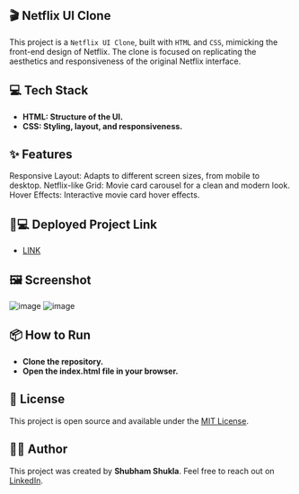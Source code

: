 ## 🎬 Netflix UI Clone
This project is a `Netflix UI Clone`, built with `HTML` and `CSS`, mimicking the front-end design of Netflix. The clone is focused on replicating the aesthetics and responsiveness of the original Netflix interface.

## 💻 Tech Stack
- **HTML: Structure of the UI.**
- **CSS: Styling, layout, and responsiveness.**

## ✨ Features
Responsive Layout: Adapts to different screen sizes, from mobile to desktop.
Netflix-like Grid: Movie card carousel for a clean and modern look.
Hover Effects: Interactive movie card hover effects.

##  🐙💻 Deployed Project Link
- [LINK](https://theonlynetflicclone.netlify.app/)


## 🖼️ Screenshot
![image](https://github.com/user-attachments/assets/7d171071-df24-41f0-8e77-c919d40c9aea)
![image](https://github.com/user-attachments/assets/5db8cf91-7feb-48f3-b6d1-f5462388b2ba)


## 📦 How to Run
- **Clone the repository.**
- **Open the index.html file in your browser.**

## 📝 License
This project is open source and available under the [MIT License](LICENSE).


## 👨‍💻 Author
This project was created by **Shubham Shukla**. Feel free to reach out on [LinkedIn](https://www.linkedin.com/in/shubham-shukla-62095032a/).
